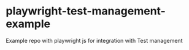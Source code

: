 # playwright-test-management-example
Example repo with playwright js for integration with Test management
